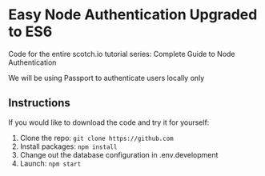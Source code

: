 # Easy Node Authentication Upgraded to ES6

Code for the entire scotch.io tutorial series: Complete Guide to Node Authentication

We will be using Passport to authenticate users locally only


## Instructions

If you would like to download the code and try it for yourself:

1. Clone the repo: `git clone https://github.com`
2. Install packages: `npm install`
3. Change out the database configuration in .env.development
4. Launch: `npm start`

